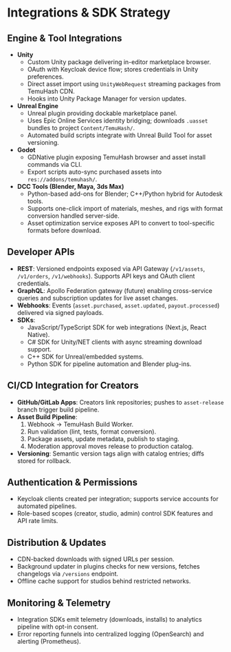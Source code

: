 # Integrations & SDK Strategy

## Engine & Tool Integrations
- **Unity**
  - Custom Unity package delivering in-editor marketplace browser.
  - OAuth with Keycloak device flow; stores credentials in Unity preferences.
  - Direct asset import using `UnityWebRequest` streaming packages from TemuHash CDN.
  - Hooks into Unity Package Manager for version updates.
- **Unreal Engine**
  - Unreal plugin providing dockable marketplace panel.
  - Uses Epic Online Services identity bridging; downloads `.uasset` bundles to project `Content/TemuHash/`.
  - Automated build scripts integrate with Unreal Build Tool for asset versioning.
- **Godot**
  - GDNative plugin exposing TemuHash browser and asset install commands via CLI.
  - Export scripts auto-sync purchased assets into `res://addons/temuhash/`.
- **DCC Tools (Blender, Maya, 3ds Max)**
  - Python-based add-ons for Blender; C++/Python hybrid for Autodesk tools.
  - Supports one-click import of materials, meshes, and rigs with format conversion handled server-side.
  - Asset optimization service exposes API to convert to tool-specific formats before download.

## Developer APIs
- **REST**: Versioned endpoints exposed via API Gateway (`/v1/assets`, `/v1/orders`, `/v1/webhooks`). Supports API keys and OAuth client credentials.
- **GraphQL**: Apollo Federation gateway (future) enabling cross-service queries and subscription updates for live asset changes.
- **Webhooks**: Events (`asset.purchased`, `asset.updated`, `payout.processed`) delivered via signed payloads.
- **SDKs**:
  - JavaScript/TypeScript SDK for web integrations (Next.js, React Native).
  - C# SDK for Unity/NET clients with async streaming download support.
  - C++ SDK for Unreal/embedded systems.
  - Python SDK for pipeline automation and Blender plug-ins.

## CI/CD Integration for Creators
- **GitHub/GitLab Apps**: Creators link repositories; pushes to `asset-release` branch trigger build pipeline.
- **Asset Build Pipeline**:
  1. Webhook → TemuHash Build Worker.
  2. Run validation (lint, tests, format conversion).
  3. Package assets, update metadata, publish to staging.
  4. Moderation approval moves release to production catalog.
- **Versioning**: Semantic version tags align with catalog entries; diffs stored for rollback.

## Authentication & Permissions
- Keycloak clients created per integration; supports service accounts for automated pipelines.
- Role-based scopes (creator, studio, admin) control SDK features and API rate limits.

## Distribution & Updates
- CDN-backed downloads with signed URLs per session.
- Background updater in plugins checks for new versions, fetches changelogs via `/versions` endpoint.
- Offline cache support for studios behind restricted networks.

## Monitoring & Telemetry
- Integration SDKs emit telemetry (downloads, installs) to analytics pipeline with opt-in consent.
- Error reporting funnels into centralized logging (OpenSearch) and alerting (Prometheus).
